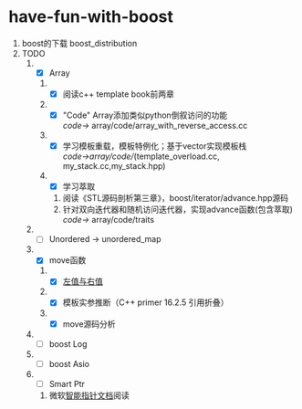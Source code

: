 # have-fun-with-boost
1. boost的下载 boost_distribution
2. TODO
   1. - [x] Array  
      1. - [x] 阅读c++ template book前两章
      2. - [x] "Code" Array添加类似python倒叙访问的功能  
         *code->* array/code/array_with_reverse_access.cc
      3. - [x] 学习模板重载，模板特例化；基于vector实现模板栈  
         *code->array/code/*(template_overload.cc, my_stack.cc,my_stack.hpp)
      4. - [x] 学习萃取
         1. 阅读《STL源码剖析第三章》，boost/iterator/advance.hpp源码
         2. 针对双向迭代器和随机访问迭代器，实现advance函数(包含萃取)  
            *code->* array/code/traits
   2. - [ ] Unordered -> unordered_map
   3. - [x] move函数
      1. - [x] [左值与右值](https://www.artima.com/articles/a-brief-introduction-to-rvalue-references)
      2. - [x] 模板实参推断（C++ primer 16.2.5 引用折叠）
      3. - [x] move源码分析
   4. - [ ] boost Log
   5. - [ ] boost Asio
   6. - [ ] Smart Ptr
      1. 微软[智能指针文档](https://docs.microsoft.com/en-us/cpp/cpp/smart-pointers-modern-cpp?view=msvc-170)阅读